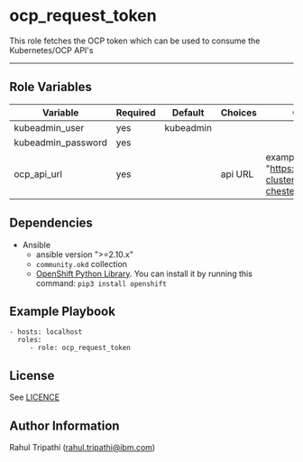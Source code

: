 ocp_request_token
=========

This role fetches the OCP token which can be used to consume the Kubernetes/OCP API's

----------

Role Variables
--------------

| Variable                | Required | Default | Choices                   | Comments                                 |
|-------------------------|----------|---------|---------------------------|------------------------------------------|
| kubeadmin_user          | yes       | kubeadmin   |               |                         |
| kubeadmin_password      | yes      |         |                 |                          |
| ocp_api_url             | yes      |         |  api URL               | example: "https://api.my-cluster.purple-chesterfield.com:6443"                         |

Dependencies
------------

* Ansible
  * ansible version ">=2.10.x"
  * `community.okd` collection
  * [OpenShift Python Library](https://pypi.org/project/openshift/). You can install it by running this command: `pip3 install openshift`

Example Playbook
----------------

    - hosts: localhost
      roles:
         - role: ocp_request_token

License
-------

See [LICENCE](https://github.com/IBM/community-automation/blob/master/LICENSE)

Author Information
------------------

Rahul Tripathi (rahul.tripathi@ibm.com)
